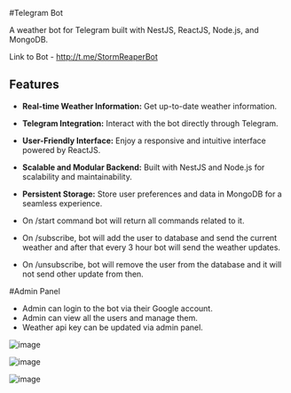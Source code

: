 #Telegram Bot

A weather bot for Telegram built with NestJS, ReactJS, Node.js, and MongoDB.

Link to Bot - http://t.me/StormReaperBot

## Features

- **Real-time Weather Information:** Get up-to-date weather information.
- **Telegram Integration:** Interact with the bot directly through Telegram.
- **User-Friendly Interface:** Enjoy a responsive and intuitive interface powered by ReactJS.
- **Scalable and Modular Backend:** Built with NestJS and Node.js for scalability and maintainability.
- **Persistent Storage:** Store user preferences and data in MongoDB for a seamless experience.
  
- On /start command bot will return all commands related to it.
- On /subscribe, bot will add the user to database and send the current weather and after that every 3 hour bot will send the weather updates.
- On /unsubscribe, bot will remove the user from the database and it will not send other update from then.

#Admin Panel

- Admin can login to the bot via their Google account.
- Admin can view all the users and manage them.
- Weather api key can be updated via admin panel.

![image](https://github.com/axypx06/BackEnd/assets/110666919/10d8b660-a428-4552-a4f7-7189e51ef7bd)

![image](https://github.com/axypx06/BackEnd/assets/110666919/59733a11-0a87-4216-89ab-2f5f15248551)

![image](https://github.com/axypx06/BackEnd/assets/110666919/19e513f4-7d5b-427b-b022-41454c3e2f84)




